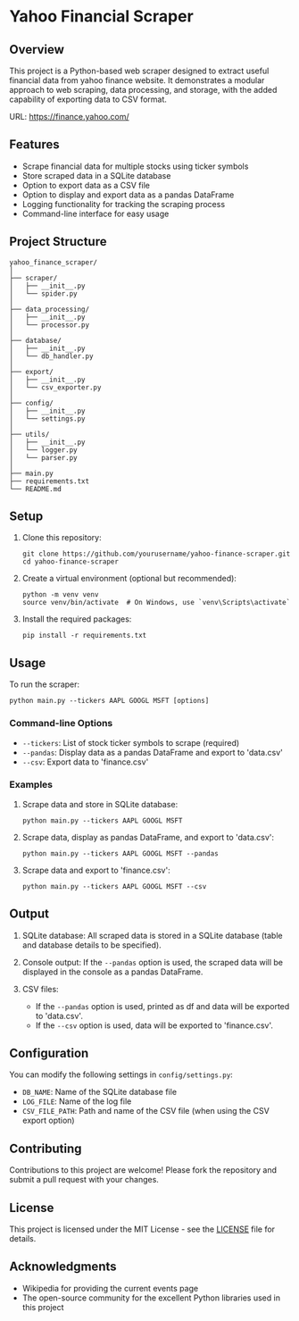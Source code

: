 # Yahoo Financial Scraper

## Overview

This project is a Python-based web scraper designed to extract useful financial data from yahoo finance website. It demonstrates a modular approach to web scraping, data processing, and storage, with the added capability of exporting data to CSV format.

URL: https://finance.yahoo.com/

## Features

- Scrape financial data for multiple stocks using ticker symbols
- Store scraped data in a SQLite database
- Option to export data as a CSV file
- Option to display and export data as a pandas DataFrame
- Logging functionality for tracking the scraping process
- Command-line interface for easy usage

## Project Structure

```
yahoo_finance_scraper/
│
├── scraper/
│   ├── __init__.py
│   └── spider.py
│
├── data_processing/
│   ├── __init__.py
│   └── processor.py
│
├── database/
│   ├── __init__.py
│   └── db_handler.py
│
├── export/
│   ├── __init__.py
│   └── csv_exporter.py
│
├── config/
│   ├── __init__.py
│   └── settings.py
│
├── utils/
│   ├── __init__.py
│   └── logger.py
│   └── parser.py
│
├── main.py
├── requirements.txt
└── README.md
```

## Setup

1. Clone this repository:
   ```
   git clone https://github.com/yourusername/yahoo-finance-scraper.git
   cd yahoo-finance-scraper
   ```

2. Create a virtual environment (optional but recommended):
   ```
   python -m venv venv
   source venv/bin/activate  # On Windows, use `venv\Scripts\activate`
   ```

3. Install the required packages:
   ```
   pip install -r requirements.txt
   ```

## Usage

To run the scraper:

```
python main.py --tickers AAPL GOOGL MSFT [options]
```

### Command-line Options

- `--tickers`: List of stock ticker symbols to scrape (required)
- `--pandas`: Display data as a pandas DataFrame and export to 'data.csv'
- `--csv`: Export data to 'finance.csv'

### Examples

1. Scrape data and store in SQLite database:
   ```
   python main.py --tickers AAPL GOOGL MSFT
   ```

2. Scrape data, display as pandas DataFrame, and export to 'data.csv':
   ```
   python main.py --tickers AAPL GOOGL MSFT --pandas
   ```

3. Scrape data and export to 'finance.csv':
   ```
   python main.py --tickers AAPL GOOGL MSFT --csv
   ```

## Output

1. SQLite database: All scraped data is stored in a SQLite database (table and database details to be specified).

2. Console output: If the `--pandas` option is used, the scraped data will be displayed in the console as a pandas DataFrame.

3. CSV files:
   - If the `--pandas` option is used, printed as df and data will be exported to 'data.csv'.
   - If the `--csv` option is used, data will be exported to 'finance.csv'.

## Configuration

You can modify the following settings in `config/settings.py`:

- `DB_NAME`: Name of the SQLite database file
- `LOG_FILE`: Name of the log file
- `CSV_FILE_PATH`: Path and name of the CSV file (when using the CSV export option)

## Contributing

Contributions to this project are welcome! Please fork the repository and submit a pull request with your changes.

## License

This project is licensed under the MIT License - see the [LICENSE](LICENSE) file for details.

## Acknowledgments

- Wikipedia for providing the current events page
- The open-source community for the excellent Python libraries used in this project